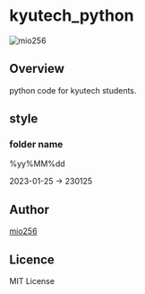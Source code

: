 # kyutech_python

![mio256](https://avatars.githubusercontent.com/u/71450182)

## Overview

python code for kyutech students.

## style

### folder name

%yy%MM%dd

2023-01-25 -> 230125

## Author

[mio256](https://github.com/mio256)

## Licence

MIT License